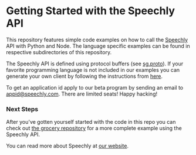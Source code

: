 # Getting Started with the Speechly API

This repository features simple code examples on how to call the [Speechly](https://www.speechly.com/) API with Python and Node. The language specific examples can be found in respective subdirectories of this repository.

The Speechly API is defined using protocol buffers (see [sg.proto](sg.proto)). If your favorite programming language is not included in our examples you can generate your own client by following the instructions from [here](https://developers.google.com/protocol-buffers/).

To get an application id apply to our beta program by sending an email to [appid@speechly.com](mailto:appid@speechky.com). There are limited seats! Happy hacking!

### Next Steps

After you've gotten yourself started with the code in this repo you can check out [the grocery repository](https://github.com/speechly/grocery) for a more complete example using the Speechly API.

You can read more about Speechly at [our website](https://www.speechly.com/).
